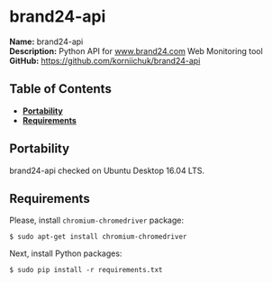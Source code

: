 # brand24-api
**Name:** brand24-api<br>
**Description:** Python API for www.brand24.com Web Monitoring tool<br>
**GitHub:** https://github.com/korniichuk/brand24-api

## Table of Contents
* **[Portability](#portability)**
* **[Requirements](#requirements)**

## Portability
brand24-api checked on Ubuntu Desktop 16.04 LTS.

## Requirements
Please, install `chromium-chromedriver` package:
```
$ sudo apt-get install chromium-chromedriver
```

Next, install Python packages:
```
$ sudo pip install -r requirements.txt
```
